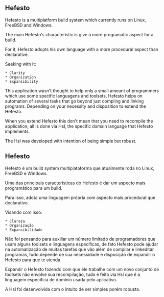 Hefesto
-------

Hefesto is a multiplatform build system which currently runs on Linux, FreeBSD and Windows.

The main Hefesto's characteristic is give a more programatic aspect for a build.

For it, Hefesto adopts his own language with a more procedural aspect than declarative.

Seeking with it:

    * Clarity
    * Organization
    * Expansibility
    
This application wasn't thought to help only a small amount of programmers which use some specific languagens and toolsets, Hefesto helps on automation of several tasks that go beyond just compling and linking programs. Depending on your necessity and disposition to extend the Hefesto.

When you extend Hefesto this don't mean that you need to recompile the application, all is done via Hsl, the specific domain language that Hefesto implements.

The Hsl was developed with intention of being simple but robust.

Hefesto
-------

Hefesto é um build system multiplataforma que atualmente roda no Linux, FreeBSD e Windows.

Uma das principais características do Hefesto é dar um aspecto mais programático para um build.

Para isso, adota uma linguagem própria com aspecto mais procedural que declarativo.

Visando com isso:

    * Clareza
    * Organização
    * Expansibilidade
    
Não foi pensando para auxiliar um número limitado de programadores que usam alguns toolsets e linguagens específicas, de fato Hefesto pode ajudar na automatização de
muitas tarefas que vão além de compilar e linkeditar programas, tudo depende de sua necessidade e disposição de expandir o Hefesto para que te atenda.

Expandir o Hefesto fazendo com que ele trabalhe com um novo conjunto de toolsets não envolve sua recompilação, tudo é feito via Hsl que é a linguagem específica de domínio usada pelo aplicativo.

A Hsl foi desenvolvida com o intuito de ser simples porém robusta.
